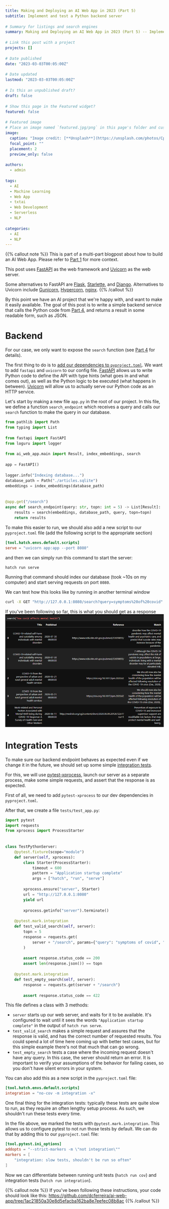 ```yaml
---
title: Making and Deploying an AI Web App in 2023 (Part 5)
subtitle: Implement and test a Python backend server

# Summary for listings and search engines
summary: Making and Deploying an AI Web App in 2023 (Part 5) -- Implement and test a Python backend server.

# Link this post with a project
projects: []

# Date published
date: "2023-03-03T00:05:00Z"

# Date updated
lastmod: "2023-03-03T00:05:00Z"

# Is this an unpublished draft?
draft: false

# Show this page in the Featured widget?
featured: false

# Featured image
# Place an image named `featured.jpg/png` in this page's folder and customize its options here.
image:
  caption: "Image credit: [**Unsplash**](https://unsplash.com/photos/CpkOjOcXdUY)"
  focal_point: ""
  placement: 2
  preview_only: false

authors:
  - admin

tags:
  - AI
  - Machine Learning
  - Web App
  - txtai
  - Web Development
  - Serverless
  - NLP

categories:
  - AI
  - NLP
---
```


{{% callout note %}}
This is part of a multi-part blogpost about how to build an AI Web App.
Please refer to [Part 1](/post/2023-03-01-ai-web-app) for more context.

This post uses [FastAPI](https://fastapi.tiangolo.com) as the web framework and
[Uvicorn](https://www.uvicorn.org) as the web server.

Some alternatives to FastAPI are [Flask](https://flask.palletsprojects.com/en/2.2.x/), [Starlette](https://www.starlette.io/), and [Django](https://www.djangoproject.com/).
Alternatives to Uvicorn include [Gunicorn](https://gunicorn.org/), [Hypercorn](https://hypercorn.readthedocs.io/en/latest/), [nginx](https://www.nginx.com/).
{{% /callout %}}

By this point we have an AI project that we're happy with, and want to make it easily available.
The goal of this post is to write a simple backend service that calls the Python code from [Part 4](/post/2023-03-04-ai-web-app),
and returns a result in some readable form, such as JSON.

# Backend

For our case, we only want to expose the `search` function (see [Part 4](/post/2023-03-04-ai-web-app) for details).

The first thing to do is to [add our dependencies to `pyproject.toml`](https://hatch.pypa.io/latest/config/metadata/#dependencies).
We want to add `fastapi` and `uvicorn` to our config file.
[FastAPI](https://fastapi.tiangolo.com) allows us to write Python code to define the API with type hints (what goes in and what comes out),
as well as the Python logic to be executed (what happens in between).
[Uvicorn](https://www.uvicorn.org/) will allow us to actually serve our Python code as an HTTP service.

Let's start by making a new file `app.py` in the root of our project.
In this file, we define a function `search_endpoint` which receives a query and calls our `search` function to
make the query in our database.

```python
from pathlib import Path
from typing import List

from fastapi import FastAPI
from loguru import logger

from ai_web_app.main import Result, index_embeddings, search

app = FastAPI()

logger.info("Indexing database...")
database_path = Path("./articles.sqlite")
embeddings = index_embeddings(database_path)


@app.get("/search")
async def search_endpoint(query: str, topn: int = 5) -> List[Result]:
    results = search(embeddings, database_path, query, topn=topn)
    return results

```

To make this easier to run, we should also add a new script to our `pyproject.toml` file
(add the following script to the appropriate section)

```toml
[tool.hatch.envs.default.scripts]
serve = "uvicorn app:app --port 8080"
```

and then we can simply run this command to start the server:

```bash
hatch run serve
```

Running that command should index our database (took ~10s on my computer) and start serving
requests on port `8080`.

We can test how this looks like by running in another terminal window

```bash
curl -X GET "http://127.0.0.1:8080/search?query=symptoms%20of%20covid"
```

If you've been following so far, this is what you should get as a response
![image.png](/assets/ai-web-app/image_1674756005367_0.png)

# Integration Tests

To make sure our backend endpoint behaves as expected even if we change it in the future,
we should set up some simple [integration tests](https://en.wikipedia.org/wiki/Integration_testing).

For this, we will use [pytest-xprocess](https://pytest-xprocess.readthedocs.io), launch our server as a
separate process, make some simple requests, and assert that the response is as expected.

First of all, we need to add `pytest-xprocess` to our dev dependencies in `pyproject.toml`.

After that, we create a file `tests/test_app.py`:

```python
import pytest
import requests
from xprocess import ProcessStarter


class TestPythonServer:
    @pytest.fixture(scope="module")
    def server(self, xprocess):
        class Starter(ProcessStarter):
            timeout = 600
            pattern = "Application startup complete"
            args = ["hatch", "run", "serve"]

        xprocess.ensure("server", Starter)
        url = "http://127.0.0.1:8080"
        yield url

        xprocess.getinfo("server").terminate()

    @pytest.mark.integration
    def test_valid_search(self, server):
        topn = 5
        response = requests.get(
            server + "/search", params={"query": "symptoms of covid", "topn": topn}
        )

        assert response.status_code == 200
        assert len(response.json()) == topn

    @pytest.mark.integration
    def test_empty_search(self, server):
        response = requests.get(server + "/search")

        assert response.status_code == 422

```

This file defines a class with 3 methods:

- `server` starts up our web server, and waits for it to be available.
  It's configured to wait until it sees the words `"Application startup complete"` in the output of
  `hatch run serve`.
- `test_valid_search` makes a simple request and assures that the response is valid, and has the correct
  number of requested results.
  You could spend a lot of time here coming up with better test cases, but for this simple example there's
  not that much that can go wrong.
- `test_empty_search` tests a case where the incoming request doesn't have any query.
  In this case, the server should return an error.
  It is important to verify your assumptions of the behavior for failing cases, so you don't have silent errors
  in your system.

You can also add this as a new script in the `pyproject.toml` file:

```toml
[tool.hatch.envs.default.scripts]
integration = "no-cov -m integration -x"
```

One final thing for the integration tests: typically these tests are quite slow to run, as they require
an often lengthy setup process.
As such, we shouldn't run these tests every time.

In the file above, we marked the tests with `@pytest.mark.integration`.
This allows us to configure pytest to not run those tests by default.
We can do that by adding this to our `pyproject.toml` file:

```toml
[tool.pytest.ini_options]
addopts = "--strict-markers -m \"not integration\""
markers = [
    "integration: slow tests, shouldn't be run so often"
]
```

Now we can differentiate between running unit tests (`hatch run cov`) and integration tests (`hatch run integration`).

{{% callout note %}}
If you've been following these instructions, your code should look like this:
https://github.com/dcferreira/ai-web-app/tree/1ac21850a30e8d5efacba162ba8e7eefec08b8ac
{{% /callout %}}

